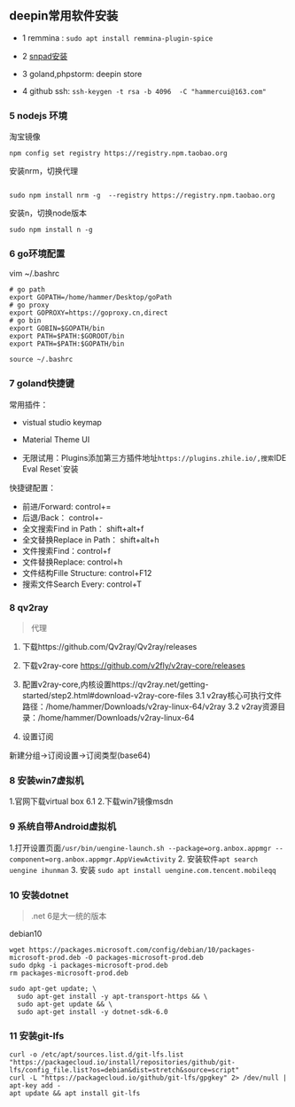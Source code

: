 ## deepin常用软件安装

* 1 remmina : `sudo apt install remmina-plugin-spice`

* 2 [snpad安装](https://blog.csdn.net/u010318957/article/details/115204096)

* 3 goland,phpstorm: deepin store

* 4 github ssh: `ssh-keygen -t rsa -b 4096  -C "hammercui@163.com"` 

### 5 nodejs 环境

淘宝镜像
```
npm config set registry https://registry.npm.taobao.org
```

安装nrm，切换代理
```

sudo npm install nrm -g  --registry https://registry.npm.taobao.org
```

安装n，切换node版本
```
sudo npm install n -g
```

### 6 go环境配置
vim ~/.bashrc
```
# go path
export GOPATH=/home/hammer/Desktop/goPath 
# go proxy
export GOPROXY=https://goproxy.cn,direct
# go bin
export GOBIN=$GOPATH/bin
export PATH=$PATH:$GOROOT/bin
export PATH=$PATH:$GOPATH/bin
```

```
source ~/.bashrc
```

### 7 goland快捷键

常用插件：

* vistual studio keymap

* Material Theme UI

* 无限试用：Plugins添加第三方插件地址`https://plugins.zhile.io/,搜索`IDE Eval Reset`安装


快捷键配置：

* 前进/Forward: control+=
* 后退/Back： control+-
* 全文搜索Find in Path： shift+alt+f
* 全文替换Replace in Path： shift+alt+h
* 文件搜索Find：control+f
* 文件替换Replace: control+h
* 文件结构Fille Structure: control+F12
* 搜索文件Search Every: control+T

### 8 qv2ray 
>代理

1. 下载https://github.com/Qv2ray/Qv2ray/releases

2. 下载v2ray-core  https://github.com/v2fly/v2ray-core/releases

3. 配置v2ray-core,内核设置https://qv2ray.net/getting-started/step2.html#download-v2ray-core-files
3.1 v2ray核心可执行文件路径：/home/hammer/Downloads/v2ray-linux-64/v2ray
3.2 v2ray资源目录：/home/hammer/Downloads/v2ray-linux-64

4. 设置订阅

新建分组->订阅设置->订阅类型(base64)

### 8 安装win7虚拟机

1.官网下载virtual box 6.1
2.下载win7镜像msdn

### 9 系统自带Android虚拟机

1.打开设置页面`/usr/bin/uengine-launch.sh --package=org.anbox.appmgr --component=org.anbox.appmgr.AppViewActivity`
2. 安装软件`apt search uengine ihunman`
3. 安装 `sudo apt install uengine.com.tencent.mobileqq`


### 10 安装dotnet
>.net 6是大一统的版本

debian10


```
wget https://packages.microsoft.com/config/debian/10/packages-microsoft-prod.deb -O packages-microsoft-prod.deb
sudo dpkg -i packages-microsoft-prod.deb
rm packages-microsoft-prod.deb
```

```
sudo apt-get update; \
  sudo apt-get install -y apt-transport-https && \
  sudo apt-get update && \
  sudo apt-get install -y dotnet-sdk-6.0
```

### 11 安装git-lfs

```
curl -o /etc/apt/sources.list.d/git-lfs.list "https://packagecloud.io/install/repositories/github/git-lfs/config_file.list?os=debian&dist=stretch&source=script"
curl -L "https://packagecloud.io/github/git-lfs/gpgkey" 2> /dev/null | apt-key add -
apt update && apt install git-lfs
```